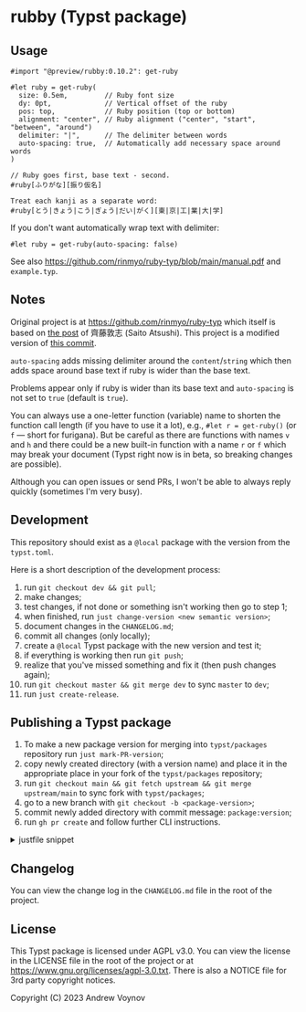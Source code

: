 # rubby (Typst package)

## Usage

```typ
#import "@preview/rubby:0.10.2": get-ruby

#let ruby = get-ruby(
  size: 0.5em,         // Ruby font size
  dy: 0pt,             // Vertical offset of the ruby
  pos: top,            // Ruby position (top or bottom)
  alignment: "center", // Ruby alignment ("center", "start", "between", "around")
  delimiter: "|",      // The delimiter between words
  auto-spacing: true,  // Automatically add necessary space around words
)

// Ruby goes first, base text - second.
#ruby[ふりがな][振り仮名]

Treat each kanji as a separate word:
#ruby[とう|きょう|こう|ぎょう|だい|がく][東|京|工|業|大|学]
```

If you don't want automatically wrap text with delimiter:

```typ
#let ruby = get-ruby(auto-spacing: false)
```

See also <https://github.com/rinmyo/ruby-typ/blob/main/manual.pdf> and `example.typ`.

## Notes

Original project is at <https://github.com/rinmyo/ruby-typ> which itself is
based on [the post](https://zenn.dev/saito_atsushi/articles/ff9490458570e1)
of 齊藤敦志 (Saito Atsushi). This project is a modified version of
[this commit](https://github.com/rinmyo/ruby-typ/commit/23ca86180757cf70f2b9f5851abb5ea5a3b4c6a1).

`auto-spacing` adds missing delimiter around the `content`/`string` which
then adds space around base text if ruby is wider than the base text.

Problems appear only if ruby is wider than its base text and `auto-spacing` is
not set to `true` (default is `true`).

You can always use a one-letter function (variable) name to shorten the
function call length (if you have to use it a lot), e.g., `#let r = get-ruby()`
(or `f` — short for furigana). But be careful as there are functions with names
`v` and `h` and there could be a new built-in function with a name `r` or `f`
which may break your document (Typst right now is in beta, so breaking changes
are possible).

Although you can open issues or send PRs, I won't be able to always reply
quickly (sometimes I'm very busy).

## Development

This repository should exist as a `@local` package with the version from the `typst.toml`.

Here is a short description of the development process:
1. run `git checkout dev && git pull`;
2. make changes;
3. test changes, if not done or something isn't working then go to step 1;
4. when finished, run `just change-version <new semantic version>`;
5. document changes in the `CHANGELOG.md`;
6. commit all changes (only locally);
7. create a `@local` Typst package with the new version and test it;
8. if everything is working then run `git push`;
9. realize that you've missed something and fix it (then push changes again);
10. run `git checkout master && git merge dev` to sync `master` to `dev`;
11. run `just create-release`.

## Publishing a Typst package

1. To make a new package version for merging into `typst/packages` repository run
   `just mark-PR-version`;
2. copy newly created directory (with a version name) and place it in the
   appropriate place in your fork of the `typst/packages` repository;
3. run `git checkout main && git fetch upstream && git merge upstream/main` to sync fork with `typst/packages`;
4. go to a new branch with `git checkout -b <package-version>`;
5. commit newly added directory with commit message: `package:version`;
6. run `gh pr create` and follow further CLI instructions.

<details><summary>justfile snippet</summary>

```just
sync:
  git checkout main
  git fetch upstream
  git merge upstream/main

pr:
  gh pr create --no-maintainer-edit
```

</details>

## Changelog

You can view the change log in the `CHANGELOG.md` file in the root of the project.

## License

This Typst package is licensed under AGPL v3.0. You can view the license in the
LICENSE file in the root of the project or at
<https://www.gnu.org/licenses/agpl-3.0.txt>. There is also a NOTICE file for
3rd party copyright notices.

Copyright (C) 2023  Andrew Voynov
